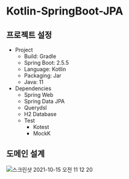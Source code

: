 # Kotlin-SpringBoot-JPA
## 프로젝트 설정
- Project
  - Build: Gradle
  - Spring Boot: 2.5.5
  - Language: Kotlin
  - Packaging: Jar
  - Java: 11
- Dependencies
  - Spring Web
  - Spring Data JPA
  - Querydsl
  - H2 Database
  - Test
    - Kotest
    - MockK

## 도메인 설계
![스크린샷 2021-10-15 오전 11 12 20](https://user-images.githubusercontent.com/68456385/137421372-78004fcf-920b-4abe-a9f5-090e90862bcc.png)
